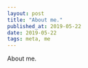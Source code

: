 ```yaml
---
layout: post
title: "About me."
published_at: 2019-05-22
date: 2019-05-22
tags: meta, me
---
```


About me.
